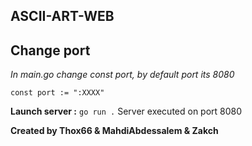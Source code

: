## **ASCII-ART-WEB**

## Change port
*In main.go change const port, by default port its 8080*

    const port := ":XXXX"
**Launch server :**
```go run .```
Server executed on port 8080

**Created by Thox66 & MahdiAbdessalem & Zakch**